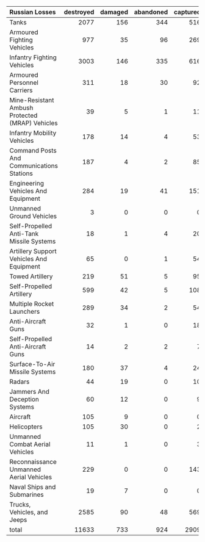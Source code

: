| Russian Losses                                   |   destroyed |   damaged |   abandoned |   captured |   total |
|:-------------------------------------------------|------------:|----------:|------------:|-----------:|--------:|
| Tanks                                            |        2077 |       156 |         344 |        516 |    3093 |
| Armoured Fighting Vehicles                       |         977 |        35 |          96 |        269 |    1377 |
| Infantry Fighting Vehicles                       |        3003 |       146 |         335 |        616 |    4100 |
| Armoured Personnel Carriers                      |         311 |        18 |          30 |         92 |     451 |
| Mine-Resistant Ambush Protected  (MRAP) Vehicles |          39 |         5 |           1 |         11 |      56 |
| Infantry Mobility Vehicles                       |         178 |        14 |           4 |         53 |     249 |
| Command Posts And Communications Stations        |         187 |         4 |           2 |         85 |     278 |
| Engineering Vehicles And Equipment               |         284 |        19 |          41 |        151 |     495 |
| Unmanned Ground Vehicles                         |           3 |         0 |           0 |          0 |       3 |
| Self-Propelled Anti-Tank Missile Systems         |          18 |         1 |           4 |         20 |      43 |
| Artillery Support Vehicles And Equipment         |          65 |         0 |           1 |         54 |     120 |
| Towed Artillery                                  |         219 |        51 |           5 |         95 |     370 |
| Self-Propelled Artillery                         |         599 |        42 |           5 |        108 |     754 |
| Multiple Rocket Launchers                        |         289 |        34 |           2 |         54 |     379 |
| Anti-Aircraft Guns                               |          32 |         1 |           0 |         18 |      51 |
| Self-Propelled Anti-Aircraft Guns                |          14 |         2 |           2 |          7 |      25 |
| Surface-To-Air Missile Systems                   |         180 |        37 |           4 |         24 |     245 |
| Radars                                           |          44 |        19 |           0 |         10 |      73 |
| Jammers And Deception Systems                    |          60 |        12 |           0 |          9 |      81 |
| Aircraft                                         |         105 |         9 |           0 |          0 |     114 |
| Helicopters                                      |         105 |        30 |           0 |          2 |     137 |
| Unmanned Combat Aerial Vehicles                  |          11 |         1 |           0 |          3 |      15 |
| Reconnaissance Unmanned Aerial Vehicles          |         229 |         0 |           0 |        143 |     372 |
| Naval Ships and Submarines                       |          19 |         7 |           0 |          0 |      26 |
| Trucks, Vehicles, and Jeeps                      |        2585 |        90 |          48 |        569 |    3292 |
| total                                            |       11633 |       733 |         924 |       2909 |   16199 |